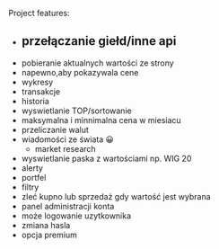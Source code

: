 Project features:
- przełączanie giełd/inne api
  -
- pobieranie aktualnych wartości ze strony
- napewno,aby pokazywala cene
- wykresy
- transakcje
- historia
- wyswietlanie TOP/sortowanie
- maksymalna i minnimalna cena w miesiacu
- przeliczanie walut
- wiadomości ze świata  😀
    - market research
- wyswietlanie paska z wartościami np. WIG 20
- alerty
- portfel
- filtry
- zleć kupno lub sprzedaż gdy wartość jest wybrana
- panel administracji konta
- może logowanie uzytkownika
- zmiana hasla
- opcja premium